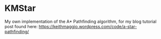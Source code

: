 # KMStar
My own implementation of the A* Pathfinding algorithm, for my blog tutorial post found here: https://keithmaggio.wordpress.com/code/a-star-pathfinding/ 
